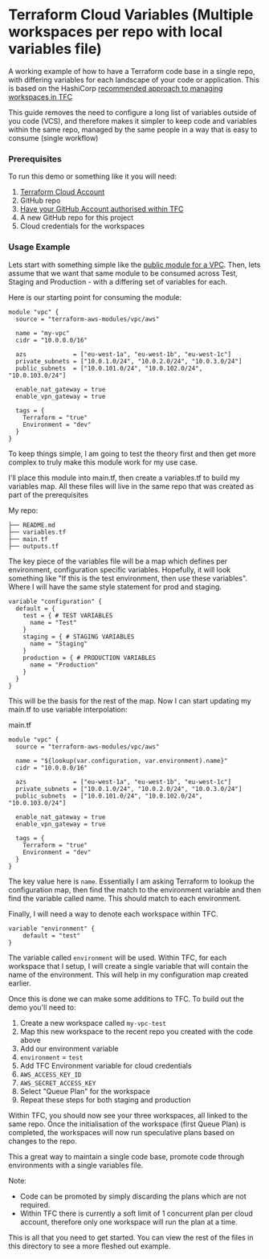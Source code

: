 # Terraform Cloud Variables (Multiple workspaces per repo with local variables file)
A working example of how to have a Terraform code base in a single repo, with differing variables for each landscape of your code or application. This is based on the HashiCorp [recommended approach to managing workspaces in TFC](https://www.terraform.io/docs/cloud/workspaces/repo-structure.html#structuring-repos-for-multiple-environments_)

This guide removes the need to configure a long list of variables outside of you code (VCS), and therefore makes it simpler to keep code and variables within the same repo, managed by the same people in a way that is easy to consume (single workflow)

### Prerequisites
To run this demo or something like it you will need:

1. [Terraform Cloud Account](https://app.terraform.io)
1. GitHub repo
1. [Have your GitHub Account authorised within TFC](https://www.terraform.io/docs/cloud/vcs/github.html)
1. A new GitHub repo for this project
1. Cloud credentials for the workspaces

### Usage Example

Lets start with something simple like the [public module for a VPC](https://github.com/terraform-aws-modules/terraform-aws-vpc).
Then, lets assume that we want that same module to be consumed across Test, Staging and Production - with a differing set of variables for each.


Here is our starting point for consuming the module:
```
module "vpc" {
  source = "terraform-aws-modules/vpc/aws"

  name = "my-vpc"
  cidr = "10.0.0.0/16"

  azs             = ["eu-west-1a", "eu-west-1b", "eu-west-1c"]
  private_subnets = ["10.0.1.0/24", "10.0.2.0/24", "10.0.3.0/24"]
  public_subnets  = ["10.0.101.0/24", "10.0.102.0/24", "10.0.103.0/24"]

  enable_nat_gateway = true
  enable_vpn_gateway = true

  tags = {
    Terraform = "true"
    Environment = "dev"
  }
}
```

To keep things simple, I am going to test the theory first and then get more complex to truly make this module work for my use case.

I'll place this module into main.tf, then create a variables.tf to build my variables map. All these files will live in the same repo that was created as part of the prerequisites

My repo:

```
├── README.md
├── variables.tf
├── main.tf
├── outputs.tf
```

The key piece of the variables file will be a map which defines per environment, configuration specific variables. Hopefully, it will look something like "If this is the test environment, then use these variables". Where I will have the same style statement for prod and staging.

```
variable "configuration" {
  default = {
    test = { # TEST VARIABLES
      name = "Test"
    }
    staging = { # STAGING VARIABLES
      name = "Staging"
    }
    production = { # PRODUCTION VARIABLES
      name = "Production"
    }
  }
}
```

This will be the basis for the rest of the map. Now I can start updating my main.tf to use variable interpolation:

main.tf
```
module "vpc" {
  source = "terraform-aws-modules/vpc/aws"

  name = "${lookup(var.configuration, var.environment).name}"
  cidr = "10.0.0.0/16"

  azs             = ["eu-west-1a", "eu-west-1b", "eu-west-1c"]
  private_subnets = ["10.0.1.0/24", "10.0.2.0/24", "10.0.3.0/24"]
  public_subnets  = ["10.0.101.0/24", "10.0.102.0/24", "10.0.103.0/24"]

  enable_nat_gateway = true
  enable_vpn_gateway = true

  tags = {
    Terraform = "true"
    Environment = "dev"
  }
}
```
The key value here is `name`. Essentially I am asking Terraform to lookup the configuration map, then find the match to the environment variable and then find the variable called name. This should match to each environment.

Finally, I will need a way to denote each workspace within TFC.

```
variable "environment" {
    default = "test"
}
```

The variable called `environment` will be used. Within TFC, for each workspace that I setup, I will create a single variable that will contain the name of the environment. This will help in my configuration map created earlier.

Once this is done we can make some additions to TFC. To build out the demo you'll need to:

1. Create a new workspace called `my-vpc-test`
1. Map this new workspace to the recent repo you created with the code above
1. Add our environment variable
  1. `environment` = `test`
1. Add TFC Environment variable for cloud credentials
  1. `AWS_ACCESS_KEY_ID`
  1. `AWS_SECRET_ACCESS_KEY`
1. Select "Queue Plan" for the workspace
1. Repeat these steps for both staging and production

Within TFC, you should now see your three workspaces, all linked to the same repo. Once the initialisation of the workspace (first Queue Plan) is completed, the workspaces will now run speculative plans based on changes to the repo.

This a great way to maintain a single code base, promote code through environments with a single variables file.

Note:
* Code can be promoted by simply discarding the plans which are not required. 
* Within TFC there is currently a soft limit of 1 concurrent plan per cloud account, therefore only one workspace will run the plan at a time.


This is all that you need to get started. You can view the rest of the files in this directory to see a more fleshed out example.
